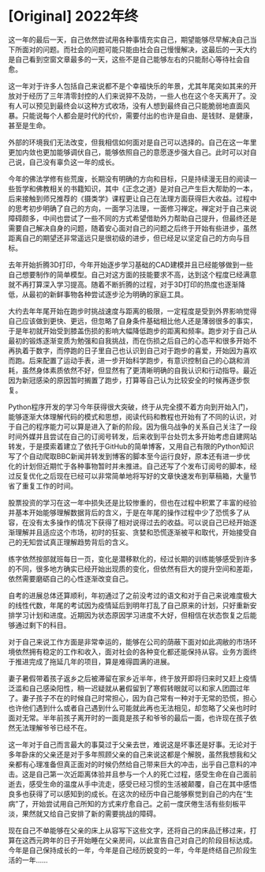 # [Original] 2022年终


这一年的最后一天，自己依然尝试用各种事情充实自己，期望能够尽早解决自己当下所面对的问题。而社会的问题可能只能由社会自己慢慢解决，这最后的一天大约是自己看到空窗文章最多的一天，这些不是自己能够左右的只能耐心等待社会自愈。

这一年对于许多人包括自己来说都不是个幸福快乐的年景，尤其年尾突如其来的开放对于经历了三年清零封控的人们来说猝不及防，一些人也在这个冬天离开了。没有人可以预见到最终会以这种方式收场，没有人想到最终自己只能脆弱地直面风暴。只能说每个人都会是时代的代价，需要付出的也许是自由、是钱财、是健康，甚至是生命。

外部的环境我们无法改变，但我相信如何面对是自己可以选择的。自己在这一年里更加内敛也更加能够调伏自己，能够依照自己的意愿逐步强大自己。此时可以对自己说，自己没有辜负这一年的成长。

今年的佛法学修有些荒废，长期没有明确的方向和目标，只是持续漫无目的阅读一些哲学和佛教相关的书籍知识，其中《正念之道》是对自己产生巨大帮助的一本，后来接触到师兄推荐的《摄类学》课程更让自己在法理方面获得巨大收益。过程中的思考初步明确了自己的方向，一面学习法理，一面修习禅定。禅定对于自己来说障碍颇多，中间也尝试了一些不同的方式希望借助外力帮助自己提升，但最终还是需要自己解决自身的问题，随着安心面对自己的问题之后终于开始有些进步，虽然距离自己的期望还非常遥远只是很初级的进步，但已经足以坚定自己的方向与目标。

去年开始折腾3D打印，今年开始逐步学习基础的CAD建模并且已经能够做到一些自己想要制作的简单模型。自己对这方面的技能要求不高，达到这个程度已经满意就不再打算深入学习提高。随着不断折腾的过程，对于3D打印的热度也逐渐降低，从最初的新鲜事物各种尝试逐步沦为明确的家庭工具。

大约去年年尾开始在跑步时挑战速度与距离的极限，一定程度是受到外界影响觉得自己应该做到更快、更远，但忽略了自身条件基础相比他人还是薄弱很多的事实，于是年初就开始受到膝盖伤损的影响大幅降低跑步的距离和频率。跑步对于自己从最初的锻炼逐渐变质为勉强和自我挑战，而在伤损之后自己的心态平和很多开始不再执着于数字，而停跑的日子里自己也认识到自己对于跑步的喜爱，开始因为喜欢而跑。后来配置了运动手表，进一步开始科学跑步，有意识控制自己的心跳和消耗，虽然身体素质依然不好，但显然有了更清晰明确的自我认识和行动指导。最近因为新冠感染的原因暂时搁置了跑步，打算等自己认为比较安全的时候再逐步恢复。

Python程序开发的学习今年获得很大突破，终于从完全摸不着方向到开始入门，能够逐渐大体理解代码的模式和思想，阅读代码和教程也开始有了不同的认识，对于自己的程序能力可以算是进入了新的阶段。因为俄乌战争的关系自己关注了一段时间外媒并且尝试在自己的订阅号转发，后来收到平台处罚太多开始考虑自建网站转发，于是摸索着建立了依托于GitHub的简单博客，又用自己有限的Python知识写了个自动爬取BBC新闻并转发到博客的脚本至今运行良好，原本还有进一步优化的计划但近期忙于各种事物暂时并未推进。自己还写了个发布订阅号的脚本，经过反复优化之后现在已经可以非常简单地将写好的文章快速发布到草稿箱，大量节省了重复工作的时间。

股票投资的学习在这一年中损失还是比较惨重的，但也在过程中积累了丰富的经验并基本开始能够理解数据背后的含义，于是在年尾的操作过程中少了恐慌多了从容，在没有太多操作的情况下获得了相对说得过去的收益。可以说自己已经开始逐渐理解并且适应这个市场，初时的狂妄、贪婪和恐慌逐渐被平和取代，开始接受自己的无知尝试真正理解趋势背后的含义。

练字依然按部就班每日一页，变化是潜移默化的，经过长期的训练能够感受到许多的不同，很多地方确实已经开始出现质的变化，但依然有巨大的提升空间和差距，依然需要磨砺自己的心性逐渐改变自己。

自考的进展总体还算顺利，年初通过了之前没考过的语文和对于自己来说难度极大的线性代数，年尾的考试因为疫情延后到明年打乱了自己原来的计划，只好重新安排学习计划和进度。近期因为状态原因学习进度不大好，但相信在状态恢复之后能够通过剩下的科目。

对于自己来说工作方面是非常幸运的，能够在公司的荫蔽下面对如此凋敝的市场环境依然拥有稳定的工作和收入，面对社会的各种变化都还能保持从容。业务方面终于推进完成了拖延几年的项目，算是难得圆满的进展。

妻子暑假带着孩子返乡之后被滞留在家乡近半年，终于放开即将归来时又赶上疫情泛滥和自己感染阳性，稍一迟疑就从暑假留到了寒假转眼就可以和家人团圆过年了。妻子孩子不在的时候自己时常担心，因为自己常有一种对于无常的恐慌，担心也许他们遇到什么或者自己遇到什么可能就此再也无法相见，却忽略了父亲也时时面对无常。半年前孩子离开时的一面竟是孩子和爷爷的最后一面，也许现在孩子依然无法理解爷爷已经不在。

这一年对于自己而言最大的事莫过于父亲去世，难说这是坏事还是好事。无论对于多年卧床的父亲还是对于多年照顾父亲的自己来说这都是个解脱，虽然我想我和父亲都有心理准备但真正面对的时候仍然给自己带来巨大的冲击，出乎自己意料的冲击。这是自己第一次近距离体验并且参与一个人的死亡过程，感受生命在自己面前逝去，感受生命的温度从手中流走，感受已经习惯的生活被颠覆，自己在其中感悟良多也获得了可以感知到的成长。在这次的经历中自己能够察觉到自己的内在“生病”了，开始尝试用自己所知的方式来疗愈自己。之前一度厌倦生活有些刻板平淡，果然就又给自己安排了新的需要挑战的障碍。

现在自己不单能够在父亲的床上从容写下这些文字，还将自己的床品迁移过来，打算在这西元跨年的日子开始睡在父亲房间，以此宣告自己对自己的阶段目标达成。今年是自己保持成长的一年，今年是自己经历蜕变的一年，今年是终结自己阶段生活的一年……



